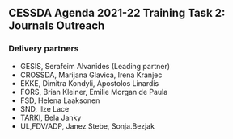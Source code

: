 ## CESSDA Agenda 2021-22 Training Task 2: Journals Outreach

### Delivery partners 
- GESIS, Serafeim Alvanides (Leading partner) <br>
- CROSSDA, Marijana Glavica, Irena Kranjec <br>
- EKKE, Dimitra Kondyli, Apostolos Linardis <br>
- FORS, Brian Kleiner, Emilie Morgan de Paula <br>
- FSD, Helena Laaksonen <br>
- SND, Ilze Lace <br>
- TARKI, Bela Janky <br>
- UL,FDV/ADP, Janez Stebe, Sonja.Bezjak <br>

<!--
```markdown
# Header 1
## Header 2
### Header 3
- Bulleted
- List
1. Numbered
2. List
**Bold** and _Italic_ and `Code` text
[Link](url) and ![Image](src)
```

For more details see [GitHub Flavored Markdown](https://guides.github.com/features/mastering-markdown/).

### Jekyll Themes
Your Pages site will use the layout and styles from the Jekyll theme you have selected in your [repository settings](https://github.com/pmarsceill/test-jtd/settings). The name of this theme is saved in the Jekyll `_config.yml` configuration file.

### Support or Contact
Having trouble with Pages? Check out our [documentation](https://help.github.com/categories/github-pages-basics/) or [contact support](https://github.com/contact) and we’ll help you sort it out.
-->
